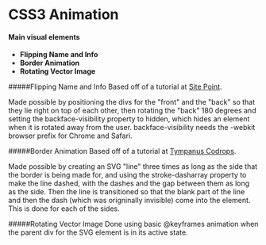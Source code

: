 CSS3 Animation
==============
#### Main visual elements
- **Flipping Name and Info**
- **Border Animation**
- **Rotating Vector Image**

#####Flipping Name and Info
Based off of a tutorial at [Site Point](http://www.sitepoint.com/css3-transformations-3d-backface-visibility/).

Made possible by positioning the divs for the "front" and the "back" so that they lie right on top of each other, then rotating the "back" 180 degrees and setting the backface-visibility property to hidden, which hides an element when it is rotated away from the user. backface-visibility needs the -webkit browser prefix for Chrome and Safari.

#####Border Animation
Based off of a tutorial at [Tympanus Codrops](http://tympanus.net/codrops/2014/02/26/creating-a-border-animation-effect-with-svg-and-css/).

Made possible by creating an SVG "line" three times as long as the side that the border is being made for, and using the stroke-dasharray property to make the line dashed, with the dashes and the gap between them as long as the side. Then the line is transitioned so that the blank part of the line and then the dash (which was origninally invisible) come into the element. This is done for each of the sides.

#####Rotating Vector Image
Done using basic @keyframes animation when the parent div for the SVG element is in its active state.

